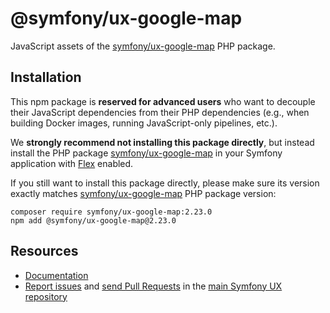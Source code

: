 # @symfony/ux-google-map

JavaScript assets of the [symfony/ux-google-map](https://packagist.org/packages/symfony/ux-google-map) PHP package.

## Installation

This npm package is **reserved for advanced users** who want to decouple their JavaScript dependencies from their PHP dependencies (e.g., when building Docker images, running JavaScript-only pipelines, etc.).

We **strongly recommend not installing this package directly**, but instead  install the PHP package [symfony/ux-google-map](https://packagist.org/packages/symfony/ux-google-map) in your Symfony application with [Flex](https://github.com/symfony/flex) enabled.

If you still want to install this package directly, please make sure its version exactly matches [symfony/ux-google-map](https://packagist.org/packages/symfony/ux-google-map) PHP package version:
```shell
composer require symfony/ux-google-map:2.23.0
npm add @symfony/ux-google-map@2.23.0
```

## Resources

-   [Documentation](https://github.com/symfony/ux/tree/2.x/src/Map/src/Bridge/Google)
-   [Report issues](https://github.com/symfony/ux/issues) and
    [send Pull Requests](https://github.com/symfony/ux/pulls)
    in the [main Symfony UX repository](https://github.com/symfony/ux)
